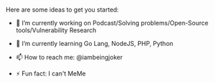### 
Here are some ideas to get you started:

- 🔭 I’m currently working on Podcast/Solving problems/Open-Source tools/Vulnerability Research
- 🌱 I’m currently learning Go Lang, NodeJS, PHP, Python

- 📫 How to reach me: @iambeingjoker
- ⚡ Fun fact: I can't MeMe


<!--
**AldrinAJ/AldrinAJ** is a ✨ _special_ ✨ repository because its `README.md` (this file) appears on your GitHub profile.





-->
